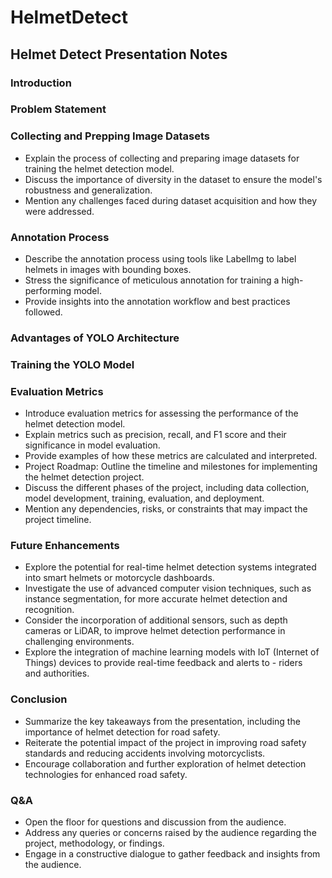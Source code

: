 # HelmetDetect
## Helmet Detect Presentation Notes

### Introduction

### Problem Statement

### Collecting and Prepping Image Datasets
- Explain the process of collecting and preparing image datasets for training the helmet detection model.
- Discuss the importance of diversity in the dataset to ensure the model's robustness and generalization.
- Mention any challenges faced during dataset acquisition and how they were addressed.

### Annotation Process
- Describe the annotation process using tools like LabelImg to label helmets in images with bounding boxes.
- Stress the significance of meticulous annotation for training a high-performing model.
- Provide insights into the annotation workflow and best practices followed.

### Advantages of YOLO Architecture

### Training the YOLO Model

### Evaluation Metrics
- Introduce evaluation metrics for assessing the performance of the helmet detection model.
- Explain metrics such as precision, recall, and F1 score and their significance in model evaluation.
- Provide examples of how these metrics are calculated and interpreted.
- Project Roadmap:
Outline the timeline and milestones for implementing the helmet detection project.
- Discuss the different phases of the project, including data collection, model development, training, evaluation, and deployment.
- Mention any dependencies, risks, or constraints that may impact the project timeline.


### Future Enhancements
- Explore the potential for real-time helmet detection systems integrated into smart helmets or motorcycle dashboards.
- Investigate the use of advanced computer vision techniques, such as instance segmentation, for more accurate helmet detection and recognition.
- Consider the incorporation of additional sensors, such as depth cameras or LiDAR, to improve helmet detection performance in challenging environments.
- Explore the integration of machine learning models with IoT (Internet of Things) devices to provide real-time feedback and alerts to - riders and authorities.

### Conclusion
- Summarize the key takeaways from the presentation, including the importance of helmet detection for road safety.
- Reiterate the potential impact of the project in improving road safety standards and reducing accidents involving motorcyclists.
- Encourage collaboration and further exploration of helmet detection technologies for enhanced road safety.

### Q&A
- Open the floor for questions and discussion from the audience.
- Address any queries or concerns raised by the audience regarding the project, methodology, or findings.
- Engage in a constructive dialogue to gather feedback and insights from the audience.